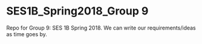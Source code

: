 # SES1B_Spring2018_Group 9

Repo for Group 9: SES 1B Spring 2018. We can write our requirements/ideas as time goes by.
